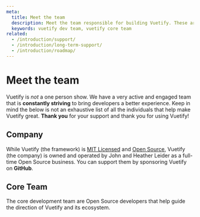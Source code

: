 ```yaml
---
meta:
  title: Meet the team
  description: Meet the team responsible for building Vuetify. These are the core individuals who drive the vision of the framework.
  keywords: vuetify dev team, vuetify core team
related:
  - /introduction/support/
  - /introduction/long-term-support/
  - /introduction/roadmap/
---
```


# Meet the team

Vuetify is _not_ a one person show. We have a very active and engaged team that is **constantly striving** to bring developers a better experience. Keep in mind the below is not an exhaustive list of all the individuals that help make Vuetify great. **Thank you** for your support and thank you for using Vuetify!

## Company

While Vuetify (the framework) is [MIT Licensed](https://opensource.org/licenses/MIT) and [Open Source](https://opensource.com/resources/what-open-source), Vuetify (the company) is owned and operated by John and Heather Leider as a full-time Open Source business. You can support them by sponsoring Vuetify on **GitHub**.

<promoted slug="vuetify-github-sponsors" />

<page-component path="about/TeamMembers" team="company" />

## Core Team

The core development team are Open Source developers that help guide the direction of Vuetify and its ecosystem.

<promoted slug="vuetify-open-collective" />

<page-component path="about/TeamMembers" team="core" />
